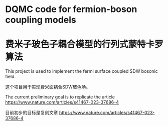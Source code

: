 # DQMC code for fermion-boson coupling models

# 费米子玻色子耦合模型的行列式蒙特卡罗算法

This project is used to implement the fermi surface coupled SDW bosonic field.

这个项目用于实现费米面耦合SDW玻色场。

The current preliminary goal is to replicate the article https://www.nature.com/articles/s41467-023-37686-4

目前初步的目标是复刻文章 https://www.nature.com/articles/s41467-023-37686-4
